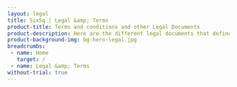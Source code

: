 ```yaml
---
layout: legal
title: SixSq | Legal &amp; Terms
product-title: Terms and conditions and other Legal Documents
product-description: Here are the different legal documents that define and dictate the way we do business together.
product-background-img: bg-hero-legal.jpg
breadcrumbs:
 - name: Home
   target: /
 - name: Legal &amp; Terms
without-trial: true
---
```

